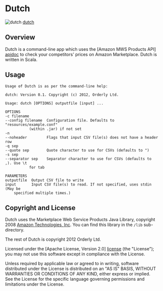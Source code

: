 # Dutch

![dutch] [dutch]

## Overview

Dutch is a command-line app which uses the [Amazon MWS Products API] [apidoc] to check your competitors' prices on Amazon Marketplace. Dutch is written in Scala.

## Usage

    Usage of Dutch is as per the command-line help:

    dutch: Version 0.1. Copyright (c) 2012, Orderly Ltd.

    Usage: dutch [OPTIONS] outputfile [input] ...

    OPTIONS
    -c filename
    --config filename  Configuration file. Defaults to "resources/example.conf"
		       (within .jar) if not set
    -n
    --noheader         Flags that input CSV file(s) does not have a header row
    -q sep
    --quote sep        Quote character to use for CSVs (defaults to ")
    -s sep
    --separator sep    Separator character to use for CSVs (defaults to ,). Use \t
		       for tab

    PARAMETERS
    outputfile  Output CSV file to write
    input       Input CSV file(s) to read. If not specified, uses stdin (May be
		specified multiple times.)

## Copyright and License

Dutch uses the Marketplace Web Service Products Java Library, copyright
2008 [Amazon Technologies, Inc](http://www.amazon.com/). You can find this
library in the `/lib` sub-directory.

The rest of Dutch is copyright 2012 Orderly Ltd. 

Licensed under the [Apache License, Version 2.0] [license] (the "License");
you may not use this software except in compliance with the License.

Unless required by applicable law or agreed to in writing, software
distributed under the License is distributed on an "AS IS" BASIS,
WITHOUT WARRANTIES OR CONDITIONS OF ANY KIND, either express or implied.
See the License for the specific language governing permissions and
limitations under the License.

[dutch]: https://github.com/datascience/dutch/raw/master/doc/schultz.jpg
[apidoc]: https://developer.amazonservices.com/gp/mws/api.html/192-0013333-8270332?ie=UTF8&section=products&group=products&version=latest
[amazon]: http://www.amazon.com/
[license]: http://www.apache.org/licenses/LICENSE-2.0
